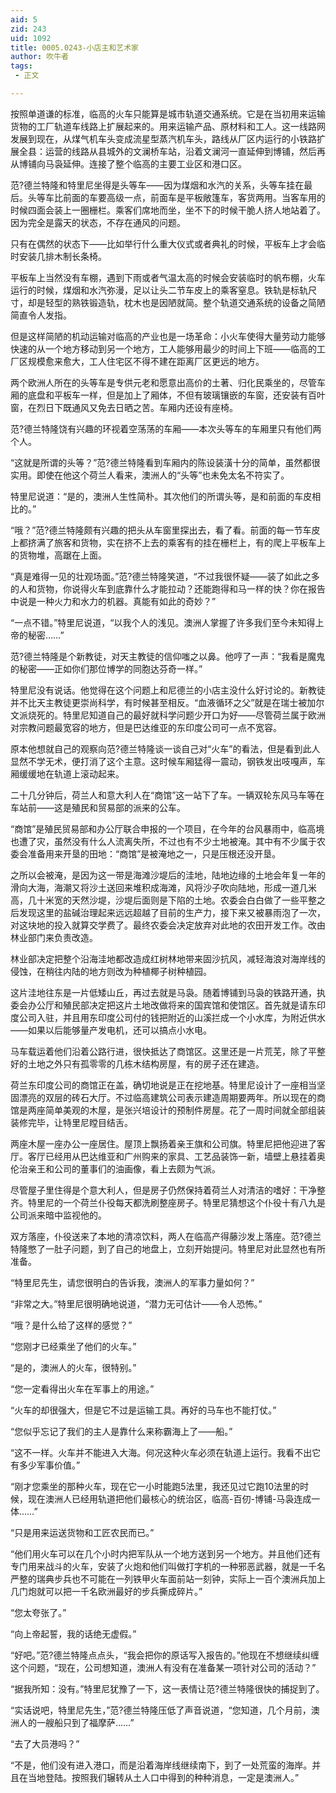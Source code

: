 ```yaml
---
aid: 5
zid: 243
uid: 1092
title: 0005.0243-小店主和艺术家
author: 吹牛者
tags: 
 - 正文

---
```




  按照单道谦的标准，临高的火车只能算是城市轨道交通系统。它是在当初用来运输货物的工厂轨道车线路上扩展起来的。用来运输产品、原材料和工人。这一线路网发展到现在，从煤气机车头变成流星型蒸汽机车头，路线从厂区内运行的小铁路扩展全县：运营的线路从县城外的文澜桥车站，沿着文澜河一直延伸到博铺，然后再从博铺向马袅延伸。连接了整个临高的主要工业区和港口区。

  范?德兰特隆和特里尼坐得是头等车——因为煤烟和水汽的关系，头等车挂在最后。头等车比前面的车要高级一点，前面车是平板敞篷车，客货两用。当客车用的时候四面会装上一圈栅栏。乘客们席地而坐，坐不下的时候干脆人挤人地站着了。因为完全是露天的状态，不存在通风的问题。

  只有在偶然的状态下——比如举行什么重大仪式或者典礼的时候，平板车上才会临时安装几排木制长条椅。

  平板车上当然没有车棚，遇到下雨或者气温太高的时候会安装临时的帆布棚，火车运行的时候，煤烟和水汽弥漫，足以让头二节车皮上的乘客窒息。铁轨是标轨尺寸，却是轻型的熟铁锻造轨，枕木也是因陋就简。整个轨道交通系统的设备之简陋简直令人发指。

  但是这样简陋的机动运输对临高的产业也是一场革命：小火车使得大量劳动力能够快速的从一个地方移动到另一个地方，工人能够用最少的时间上下班——临高的工厂区规模愈来愈大，工人住宅区不得不建在距离厂区更远的地方。

  两个欧洲人所在的头等车是专供元老和愿意出高价的土著、归化民乘坐的，尽管车厢的底盘和平板车一样，但是加上了厢体，不但有玻璃镶嵌的车窗，还安装有百叶窗，在烈日下既通风又免去日晒之苦。车厢内还设有座椅。

  范?德兰特隆饶有兴趣的环视着空荡荡的车厢——本次头等车的车厢里只有他们两个人。

  “这就是所谓的头等？”范?德兰特隆看到车厢内的陈设装潢十分的简单，虽然都很实用。即使在他这个荷兰人看来，澳洲人的“头等”也未免太名不符实了。

  特里尼说道：“是的，澳洲人生性简朴。其次他们的所谓头等，是和前面的车皮相比的。”

  “哦？”范?德兰特隆颇有兴趣的把头从车窗里探出去，看了看。前面的每一节车皮上都挤满了旅客和货物，实在挤不上去的乘客有的挂在栅栏上，有的爬上平板车上的货物堆，高踞在上面。

  “真是难得一见的壮观场面。”范?德兰特隆笑道，“不过我很怀疑——装了如此之多的人和货物，你说得火车到底靠什么才能拉动？还能跑得和马一样的快？你在报告中说是一种火力和水力的机器。真能有如此的奇妙？”

  “一点不错。”特里尼说道，“以我个人的浅见。澳洲人掌握了许多我们至今未知得上帝的秘密……”

  范?德兰特隆是个新教徒，对天主教徒的信仰嗤之以鼻。他哼了一声：“我看是魔鬼的秘密——正如你们那位博学的同胞达芬奇一样。”

  特里尼没有说话。他觉得在这个问题上和尼德兰的小店主没什么好讨论的。新教徒并不比天主教徒更崇尚科学，有时候甚至相反。“血液循环之父”就是在瑞士被加尔文派烧死的。特里尼知道自己的最好就科学问题少开口为好——尽管荷兰属于欧洲对宗教问题最宽容的地方，但是巴达维亚的东印度公司可一点不宽容。

  原本他想就自己的观察向范?德兰特隆谈一谈自己对“火车”的看法，但是看到此人显然不学无术，便打消了这个主意。这时候车厢猛得一震动，钢铁发出吱嘎声，车厢缓缓地在轨道上滚动起来。

  二十几分钟后，荷兰人和意大利人在“商馆”这一站下了车。一辆双轮东风马车等在车站前——这是殖民和贸易部的派来的公车。

  “商馆”是殖民贸易部和办公厅联合申报的一个项目，在今年的台风暴雨中，临高境也遭了灾，虽然没有什么人流离失所，不过也有不少土地被淹。其中有不少属于农委会准备用来开垦的田地：“商馆”是被淹地之一，只是压根还没开垦。

  之所以会被淹，是因为这一带是海滩沙堤后的洼地，陆地边缘的土地会年复一年的滑向大海，海潮又将沙土送回来堆积成海滩，风将沙子吹向陆地，形成一道几米高，几十米宽的天然沙堤，沙堤后面则是下陷的土地。农委会白白做了一些平整之后发现这里的盐碱治理起来远远超越了目前的生产力，接下来又被暴雨泡了一次，对这块地的投入就算交学费了。最终农委会决定放弃对此地的农田开发工作。改由林业部门来负责改造。

  林业部决定把整个沿海洼地都改造成红树林地带来固沙抗风，减轻海浪对海岸线的侵蚀，在稍往内陆的地方则改为种植椰子树种植园。

  这片洼地往东是一片低矮山丘，再过去就是马袅。随着博铺到马袅的铁路开通，执委会办公厅和殖民部决定把这片土地改做将来的国宾馆和使馆区。首先就是请东印度公司入驻，并且用东印度公司付的钱把附近的山溪拦成一个小水库，为附近供水——如果以后能够量产发电机，还可以搞点小水电。

  马车载运着他们沿着公路行进，很快抵达了商馆区。这里还是一片荒芜，除了平整好的土地之外只有孤零零的几栋木结构房屋，有的房子还在建造。

  荷兰东印度公司的商馆正在盖，确切地说是正在挖地基。特里尼设计了一座相当坚固漂亮的双层的砖石大厅。不过临高建筑公司表示建造周期要两年。所以现在的商馆是两座简单美观的木屋，是张兴培设计的预制件房屋。花了一周时间就全部组装装修完毕，让特里尼瞠目结舌。

  两座木屋一座办公一座居住。屋顶上飘扬着亲王旗和公司旗。特里尼把他迎进了客厅。客厅已经用从巴达维亚和广州购来的家具、工艺品装饰一新，墙壁上悬挂着奥伦治亲王和公司的董事们的油画像，看上去颇为气派。

  尽管屋子里住得是个意大利人，但是房子仍然保持着荷兰人对清洁的嗜好：干净整齐。特里尼的一个荷兰仆役每天都洗刷整座房子。特里尼猜想这个仆役十有八九是公司派来暗中监视他的。

  双方落座，仆役送来了本地的清凉饮料，两人在临高产得藤沙发上落座。范?德兰特隆憋了一肚子问题，到了自己的地盘上，立刻开始提问。特里尼对此显然也有所准备。

  “特里尼先生，请您很明白的告诉我，澳洲人的军事力量如何？”

  “非常之大。”特里尼很明确地说道，“潜力无可估计——令人恐怖。”

  “哦？是什么给了这样的感觉？”

  “您刚才已经乘坐了他们的火车。”

  “是的，澳洲人的火车，很特别。”

  “您一定看得出火车在军事上的用途。”

  “火车的却很强大，但是它不过是运输工具。再好的马车也不能打仗。”

  “您似乎忘记了我们的主人是靠什么来称霸海上了——船。”

  “这不一样。火车并不能进入大海。何况这种火车必须在轨道上运行。我看不出它有多少军事价值。”

  “刚才您乘坐的那种火车，现在它一小时能跑5法里，我还见过它跑10法里的时候，现在澳洲人已经用轨道把他们最核心的统治区，临高-百仞-博铺-马袅连成一体……”

  “只是用来运送货物和工匠农民而已。”

  “他们用火车可以在几个小时内把军队从一个地方送到另一个地方。并且他们还有专门用来战斗的火车，安装了火炮和他们叫做打字机的一种邪恶武器，就是一千名严整的瑞典步兵也不可能在一列铁甲火车面前站一刻钟，实际上一百个澳洲兵加上几门炮就可以把一千名欧洲最好的步兵撕成碎片。”

  “您太夸张了。”

  “向上帝起誓，我的话绝无虚假。”

  “好吧。”范?德兰特隆点点头，“我会把你的原话写入报告的。”他现在不想继续纠缠这个问题，“现在，公司想知道，澳洲人有没有在准备某一项针对公司的活动？”

  “据我所知：没有。”特里尼犹豫了一下，这一表情让范?德兰特隆很快的捕捉到了。

  “实话说吧，特里尼先生，”范?德兰特隆压低了声音说道，“您知道，几个月前，澳洲人的一艘船只到了福摩萨……”

  “去了大员港吗？”

  “不是，他们没有进入港口，而是沿着海岸线继续南下，到了一处荒蛮的海岸。并且在当地登陆。按照我们辗转从土人口中得到的种种消息，一定是澳洲人。”


